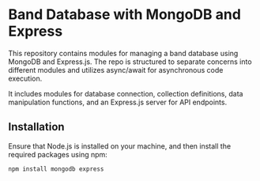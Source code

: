# Band Database with MongoDB and Express

This repository contains modules for managing a band database using MongoDB and Express.js. 
The repo is structured to separate concerns into different modules and utilizes async/await for asynchronous code execution.

It includes modules for database connection, collection definitions, data manipulation functions, and an Express.js server for API endpoints.

## Installation

Ensure that Node.js is installed on your machine, and then install the required packages using npm:

`npm install mongodb express`
